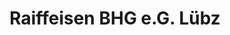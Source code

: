 ---
title: "Raiffeisen BHG e.G. Lübz"
url: /plau-am-see/raiffeisen-bhg-e-g-luebz/
shop: Baumarkt
---